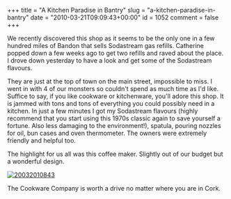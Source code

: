 +++
title = "A Kitchen Paradise in Bantry"
slug = "a-kitchen-paradise-in-bantry"
date = "2010-03-21T09:09:43+00:00"
id = 1052
comment = false
+++

We recently discovered this shop as it seems to be the only one in a few hundred miles of Bandon that sells Sodastream gas refills. Catherine popped down a few weeks ago to get two refills and raved about the place. I drove down yesterday to have a look and get some of the Sodastream flavours.

They are just at the top of town on the main street, impossible to miss. I went in with 4 of our monsters so couldn't spend as much time as I'd like. Suffice to say, if you like cookware or kitchenware, you'll adore this shop. It is jammed with tons and tons of everything you could possibly need in a kitchen. In just a few minutes I got my Sodastream flavours (highly recommend that you start using this 1970s classic again to save yourself a fortune. Also less damaging to the environment!), spatula, pouring nozzles for oil, bun cases and oven thermometer. The owners were extremely friendly and helpful too.

The highlight for us all was this coffee maker. Slightly out of our budget but a wonderful design.

[![](https://d1tidq54inel9p.cloudfront.net/wp-content/uploads/2010/03/20032010843-300x225.jpg "20032010843")](https://d1tidq54inel9p.cloudfront.net/wp-content/uploads/2010/03/20032010843.jpg)

The Cookware Company is worth a drive no matter where you are in Cork.
